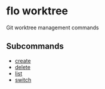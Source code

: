 # flo worktree

Git worktree management commands

## Subcommands

- [create](create.md)
- [delete](delete.md)
- [list](list.md)
- [switch](switch.md)
